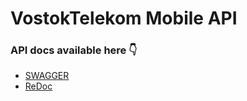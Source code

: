 # VostokTelekom Mobile API

### API docs available here 👇

- [SWAGGER](https://mobile.vt54.ru/docs)
- [ReDoc](https://mobile.vt54.ru/redoc)